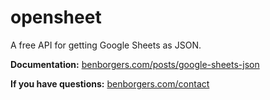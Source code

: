 # opensheet

A free API for getting Google Sheets as JSON.

**Documentation:** [benborgers.com/posts/google-sheets-json](https://benborgers.com/posts/google-sheets-json)

**If you have questions:** [benborgers.com/contact](https://benborgers.com/contact)

